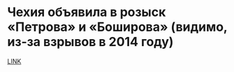 # Чехия объявила в розыск «Петрова» и «Боширова» (видимо, из-за взрывов в 2014 году)



[LINK](https://varlamov.ru/4241883.html)